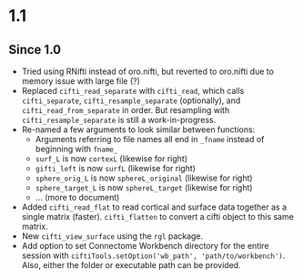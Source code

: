 # 1.1

## Since 1.0
* Tried using RNifti instead of oro.nifti, but reverted to oro.nifti due to memory issue with large file (?)
* Replaced `cifti_read_separate` with `cifti_read`, which calls `cifti_separate`, `cifti_resample_separate` (optionally), and `cifti_read_from_separate` in order. But resampling with `cifti_resample_separate` is still a work-in-progress.
* Re-named a few arguments to look similar between functions:
    * Arguments referring to file names all end in `_fname` instead of beginning with `fname_`
    * `surf_L` is now `cortexL` (likewise for right)
    * `gifti_left` is now `surfL` (likewise for right)
    * `sphere_orig_L` is now `sphereL_original` (likewise for right)
    * `sphere_target_L` is now `sphereL_target` (likewise for right)
    * ... (more to document)
* Added `cifti_read_flat` to read cortical and surface data together as a single matrix (faster). `cifti_flatten` to convert a cifti object to this same matrix.
* New `cifti_view_surface` using the `rgl` package.
* Add option to set Connectome Workbench directory for the entire session with `ciftiTools.setOption('wb_path', 'path/to/workbench')`. Also, either the folder or executable path can be provided.
